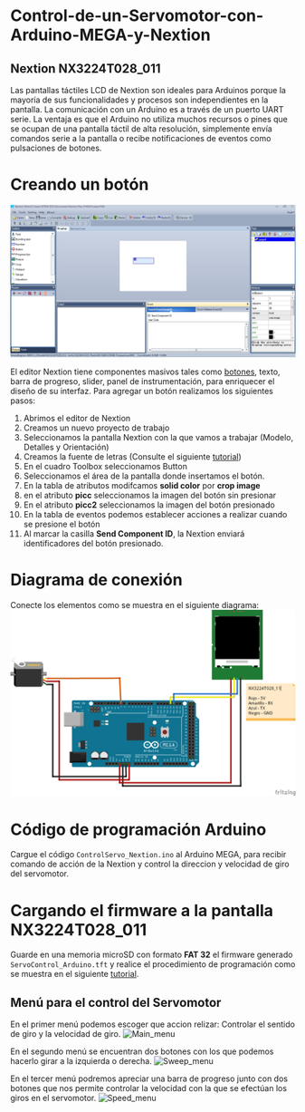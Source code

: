 # Control-de-un-Servomotor-con-Arduino-MEGA-y-Nextion

## Nextion NX3224T028_011

Las pantallas táctiles LCD de Nextion son ideales para Arduinos porque la mayoría de sus funcionalidades y procesos son independientes en la pantalla. La comunicación con un Arduino es a través de un puerto UART serie. La ventaja es que el Arduino no utiliza muchos recursos o pines que se ocupan de una pantalla táctil de alta resolución, simplemente envía comandos serie a la pantalla o recibe notificaciones de eventos como pulsaciones de botones.

# Creando un botón

![Adding a button](https://raw.githubusercontent.com/SETISAEDU/Control-de-un-Servomotor-con-Arduino-MEGA-y-Nextion/master/Button_Nextion.jpg)

El editor Nextion tiene componentes masivos tales como [botones](https://www.itead.cc/wiki/Nextion_Editor_Quick_Start_Guide#Button), texto, barra de progreso, slider, panel de instrumentación, para enriquecer el diseño de su interfaz. Para agregar un botón realizamos los siguientes pasos:

1. Abrimos el editor de Nextion
2. Creamos un nuevo proyecto de trabajo
3. Seleccionamos la pantalla Nextion con la que vamos a trabajar (Modelo, Detalles y Orientación)
4. Creamos la fuente de letras (Consulte el siguiente [tutorial](https://www.itead.cc/wiki/Nextion_Editor_Quick_Start_Guide#Tool))
5. En el cuadro Toolbox seleccionamos Button
6. Seleccionamos el área de la pantalla donde insertamos el botón.
7. En la tabla de atributos modifcamos **solid color** por **crop image**
8. en el atributo **picc** seleccionamos la imagen del botón sin presionar 
9. En el atributo **picc2** seleccionamos la imagen del botón presionado
10. En la tabla de eventos podemos establecer acciones a realizar cuando se presione el botón
11. Al marcar la casilla **Send Component ID**, la Nextion enviará identificadores del botón presionado.

# Diagrama de conexión

Conecte los elementos como se muestra en el siguiente diagrama:
![Schematic](https://raw.githubusercontent.com/SETISAEDU/Control-de-un-Servomotor-con-Arduino-MEGA-y-Nextion/master/Nextion_Arduino_Servo_bb.png)

# Código de programación Arduino

Cargue el código `ControlServo_Nextion.ino` al Arduino MEGA, para recibir comando de acción de la Nextion y control la direccion y velocidad de giro del servomotor.

# Cargando el firmware a la pantalla NX3224T028_011

Guarde en una memoria microSD con formato **FAT 32** el firmware generado `ServoControl_Arduino.tft` y realice el procedimiento de programación como se muestra en el siguiente [tutorial](https://www.itead.cc/wiki/Nextion_Editor_Quick_Start_Guide#Flash_Project_firmware_from_SD_card).

## Menú para el control del Servomotor

En el primer menú podemos escoger que accion relizar: Controlar el sentido de giro y la velocidad de giro.
![Main_menu](https://raw.githubusercontent.com/SETISAEDU/Control-de-un-Servomotor-con-Arduino-MEGA-y-Nextion/master/Recursos%20Visuales%20de%20Dise%C3%B1o/Main%20Menu/Not_Selected.jpg) 

En el segundo menú se encuentran dos botones con los que podemos hacerlo girar a la izquierda o derecha.
![Sweep_menu](https://github.com/SETISAEDU/Control-de-un-Servomotor-con-Arduino-MEGA-y-Nextion/blob/master/Recursos%20Visuales%20de%20Dise%C3%B1o/Sweep%20Control/Not_Selected.jpg)

En el tercer menú podremos apreciar una barra de progreso junto con dos botones que nos permite controlar la velocidad con la que se efectúan los giros en el servomotor.
![Speed_menu](https://raw.githubusercontent.com/SETISAEDU/Control-de-un-Servomotor-con-Arduino-MEGA-y-Nextion/master/Recursos%20Visuales%20de%20Dise%C3%B1o/Speed%20Control/Not_Selected.jpg)
